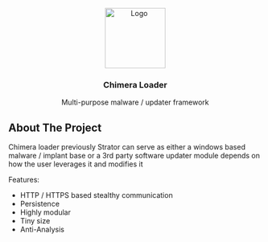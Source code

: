 <!-- PROJECT LOGO -->
<br />
<div align="center">
  <a href="https://upload.wikimedia.org/wikipedia/commons/b/b3/Chimera_Apulia_Louvre_K362.jpg">
    <img src="https://upload.wikimedia.org/wikipedia/commons/b/b3/Chimera_Apulia_Louvre_K362.jpg" alt="Logo" width="120" height="120">
  </a>

  <h3 align="center">Chimera Loader</h3>

  <p align="center">
     Multi-purpose malware / updater framework 
  </p>
</div>

<!-- ABOUT THE PROJECT -->
## About The Project

Chimera loader previously Strator can serve as either a windows based malware / implant base or a 3rd party software updater module depends on how the user leverages it and modifies it 

Features:
* HTTP / HTTPS  based stealthy communication 
* Persistence
* Highly modular
* Tiny size 
* Anti-Analysis


